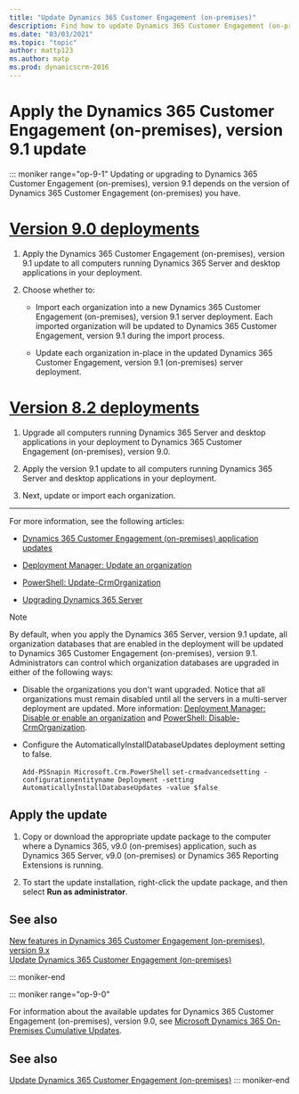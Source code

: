 ```yaml
---
title: "Update Dynamics 365 Customer Engagement (on-premises)"
description: Find how to update Dynamics 365 Customer Engagement (on-premises)
ms.date: "03/03/2021"
ms.topic: "topic"
author: mattp123
ms.author: matp
ms.prod: dynamicscrm-2016
---
```

# Apply the Dynamics 365 Customer Engagement (on-premises), version 9.1 update

::: moniker range="op-9-1"
Updating or upgrading to Dynamics 365 Customer Engagement (on-premises), version 9.1 depends on the version of Dynamics 365 Customer Engagement (on-premises) you have.

# [Version 9.0 deployments](#tab/v90)

1.  Apply the Dynamics 365 Customer Engagement (on-premises), version 9.1 update to all computers running Dynamics 365 Server and desktop applications in your deployment.

2.  Choose whether to:

    -   Import each organization into a new Dynamics 365 Customer Engagement (on-premises), version 9.1 server deployment. Each imported organization will be updated to Dynamics 365 Customer Engagement, version 9.1 during the import process.

    -   Update each organization in-place in the updated Dynamics 365 Customer Engagement, version 9.1 (on-premises) server deployment.

# [Version 8.2 deployments](#tab/v82)

1.  Upgrade all computers running Dynamics 365 Server and desktop applications in your deployment to Dynamics 365 Customer Engagement (on-premises), version 9.0.

2.  Apply the version 9.1 update to all computers running Dynamics 365 Server and desktop applications in your deployment.

3.  Next, update or import each organization.

---

For more information, see the following articles:

-   [Dynamics 365 Customer Engagement (on-premises) application updates](deploy/update-microsoft-dynamics-crm#microsoft-dynamics-365-customer-engagement-on-premises-application-updates)

-   [Deployment Manager: Update an organization](deploy/update-an-organization)

-   [PowerShell: Update-CrmOrganization](/powershell/module/microsoft.crm.powershell/update-crmorganization?view=dynamics365ce-ps)

-   [Upgrading Dynamics 365 Server](deploy/upgrading-microsoft-dynamics-365-server)

> [!NOTE]
> By default, when you apply the Dynamics 365 Server, version 9.1 update, all organization databases that are enabled in the deployment will be updated to Dynamics 365 Customer Engagement (on-premises), version 9.1. Administrators can control which organization databases are upgraded in either of the following ways:
> 
> -   Disable the organizations you don't want upgraded. Notice that all organizations must remain disabled until all the servers in a multi-server deployment are updated. More information: [Deployment Manager: Disable or enable an organization](deploy/disable-or-enable-an-organization) and [PowerShell: Disable-CrmOrganization](/powershell/module/microsoft.crm.powershell/disable-crmorganization?view=dynamics365ce-ps).
> 
> - Configure the AutomaticallyInstallDatabaseUpdates deployment setting to false.
> 
>     `Add-PSSnapin Microsoft.Crm.PowerShell`
>     `set-crmadvancedsetting -configurationentityname Deployment -setting AutomaticallyInstallDatabaseUpdates -value $false`

## Apply the update

1.  Copy or download the appropriate update package to the computer where a Dynamics 365, v9.0 (on-premises) application, such as Dynamics 365 Server, v9.0 (on-premises) or Dynamics 365 Reporting Extensions is running.

2.  To start the update installation, right-click the update package, and then select **Run as administrator**.

## See also
[New features in Dynamics 365 Customer Engagement (on-premises), version 9.x](whats-new.md) <br />
[Update Dynamics 365 Customer Engagement (on-premises)](update-microsoft-dynamics-crm.md)

::: moniker-end

::: moniker range="op-9-0"

For information about the available updates for Dynamics 365 Customer Engagement (on-premises), version 9.0, see [Microsoft Dynamics 365 On-Premises Cumulative Updates](https://support.microsoft.com/topic/microsoft-dynamics-365-on-premises-cumulative-updates-ed51f905-cf4e-3641-dc7c-afe2b868eeb9).

## See also
[Update Dynamics 365 Customer Engagement (on-premises)](update-microsoft-dynamics-crm.md)
::: moniker-end